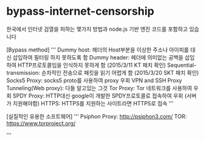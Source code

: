 ﻿# bypass-internet-censorship
한국에서 인터넷 검열을 피하는 몇가지 방법과 node.js 기반 엔진 코드를 포함하고 있습니다

[Bypass method]
'''
Dummy host: 헤더의 Host부분을 이상한 주소나 아이피를 대신 삽입하여 필터링 하지 못하도록 함
Dummy header: 헤더에 의미없는 공백을 삽입하여 HTTP프로토콜임을 인식하지 못하게 함 (2015/3/11 KT 패치 확인)
Sequential-transmission: 순차적인 전송으로 패킷을 읽기 어렵게 함 (2015/3/20 SKT 패치 확인)
Socks5 Proxy: socks5 proto를 사용하여 proxy 우회
VPN and SSH Proxy Tunneling(Web proxy): 다들 알고있는 그것
Tor Proxy: Tor 네트워크를 사용하여 우회
SPDY Proxy: HTTP대신 google이 개발한 SPDY프로토콜로 접속하여 우회 (서버가 지원해야함)
HTTPS: HTTPS를 지원하는 사이트라면 HTTPS로 접속
'''

[실질적인 유용한 소프트웨어]
'''
Psiphon Proxy: http://psiphon3.com/
TOR: https://www.torproject.org/

'''